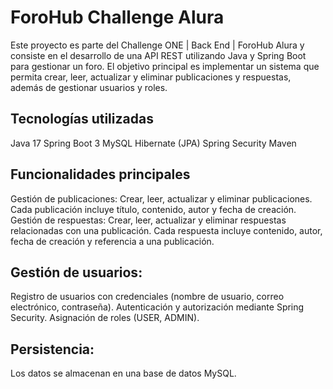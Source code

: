# ForoHub Challenge Alura

Este proyecto es parte del Challenge ONE | Back End | ForoHub Alura y consiste en el desarrollo de una API REST utilizando Java y Spring Boot para gestionar un foro. El objetivo principal es implementar un sistema que permita crear, leer, actualizar y eliminar publicaciones y respuestas, además de gestionar usuarios y roles.

## Tecnologías utilizadas

Java 17
Spring Boot 3
MySQL
Hibernate (JPA)
Spring Security
Maven

## Funcionalidades principales

Gestión de publicaciones:
Crear, leer, actualizar y eliminar publicaciones.
Cada publicación incluye título, contenido, autor y fecha de creación.
Gestión de respuestas:
Crear, leer, actualizar y eliminar respuestas relacionadas con una publicación.
Cada respuesta incluye contenido, autor, fecha de creación y referencia a una publicación.

## Gestión de usuarios:

Registro de usuarios con credenciales (nombre de usuario, correo electrónico, contraseña).
Autenticación y autorización mediante Spring Security.
Asignación de roles (USER, ADMIN).

## Persistencia:

Los datos se almacenan en una base de datos MySQL.
